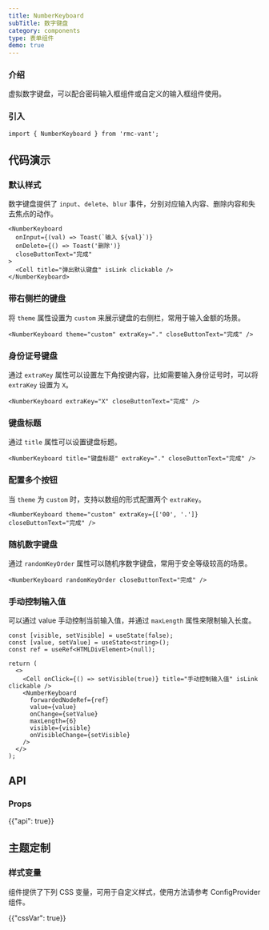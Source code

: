 ```yaml
---
title: NumberKeyboard
subTitle: 数字键盘
category: components
type: 表单组件
demo: true
---
```


### 介绍

虚拟数字键盘，可以配合密码输入框组件或自定义的输入框组件使用。

### 引入

```tsx
import { NumberKeyboard } from 'rmc-vant';
```

## 代码演示

### 默认样式

数字键盘提供了 `input`、`delete`、`blur` 事件，分别对应输入内容、删除内容和失去焦点的动作。

```tsx
<NumberKeyboard
  onInput={(val) => Toast(`输入 ${val}`)}
  onDelete={() => Toast('删除')}
  closeButtonText="完成"
>
  <Cell title="弹出默认键盘" isLink clickable />
</NumberKeyboard>
```

### 带右侧栏的键盘

将 `theme` 属性设置为 `custom` 来展示键盘的右侧栏，常用于输入金额的场景。

```tsx
<NumberKeyboard theme="custom" extraKey="." closeButtonText="完成" />
```

### 身份证号键盘

通过 `extraKey` 属性可以设置左下角按键内容，比如需要输入身份证号时，可以将 `extraKey` 设置为 `X`。

```tsx
<NumberKeyboard extraKey="X" closeButtonText="完成" />
```

### 键盘标题

通过 `title` 属性可以设置键盘标题。

```tsx
<NumberKeyboard title="键盘标题" extraKey="." closeButtonText="完成" />
```

### 配置多个按钮

当 `theme` 为 `custom` 时，支持以数组的形式配置两个 `extraKey`。

```tsx
<NumberKeyboard theme="custom" extraKey={['00', '.']} closeButtonText="完成" />
```

### 随机数字键盘

通过 `randomKeyOrder` 属性可以随机序数字键盘，常用于安全等级较高的场景。

```tsx
<NumberKeyboard randomKeyOrder closeButtonText="完成" />
```

### 手动控制输入值

可以通过 value 手动控制当前输入值，并通过 `maxLength` 属性来限制输入长度。

```tsx
const [visible, setVisible] = useState(false);
const [value, setValue] = useState<string>();
const ref = useRef<HTMLDivElement>(null);

return (
  <>
    <Cell onClick={() => setVisible(true)} title="手动控制输入值" isLink clickable />
    <NumberKeyboard
      forwardedNodeRef={ref}
      value={value}
      onChange={setValue}
      maxLength={6}
      visible={visible}
      onVisibleChange={setVisible}
    />
  </>
);
```

## API

### Props

{{"api": true}}

## 主题定制

### 样式变量

组件提供了下列 CSS 变量，可用于自定义样式，使用方法请参考 ConfigProvider 组件。

{{"cssVar": true}}
